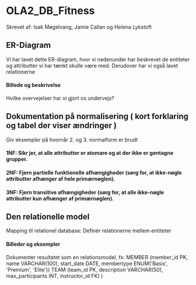 # OLA2_DB_Fitness

Skrevet af: Isak Møgelvang, Jamie Callan og Helena Lykstoft


## ER-Diagram

Vi har lavet dette ER-diagram, hvor vi nedenunder har beskrevet de entiteter og attributter vi har tænkt skulle være med. Derudover har vi også lavet relationerne

#### Billede og beskrivelse
Hvilke overvejelser har vi gjort os undervejs?

## Dokumentation på normalisering ( kort forklaring og tabel der viser ændringer )

Giv eksempler på hvornår 2. og 3. normalform er brudt

#### 1NF: Sikr jer, at alle attributter er atomare og at der ikke er gentagne grupper.

#### 2NF: Fjern partielle funktionelle afhængigheder (sørg for, at ikke-nøgle attributter afhænger af hele primærnøglen).

#### 3NF: Fjern transitive afhængigheder (sørg for, at alle ikke-nøgle attributter kun afhænger af primærnøglen).


## Den relationelle model

Mapping til relationel database: Definér relationerne mellem entiteter

#### Billeder og eksempler
Dokumenter resultatet som en relationsmodel, fx:
MEMBER (member_id PK, name VARCHAR(100), start_date DATE, membertype ENUM('Basis', 'Premium', 'Elite'))
TEAM (team_id PK, description VARCHAR(50), max_participants INT, instructor_id FK) )


